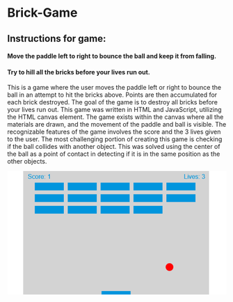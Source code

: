 # Brick-Game

## Instructions for game:

#### Move the paddle left to right to bounce the ball and keep it from falling.
#### Try to hill all the bricks before your lives run out.

This is a game where the user moves the paddle left or right to bounce the ball in an attempt to hit the bricks above. Points are then accumulated for each brick destroyed. The goal of the game is to destroy all bricks before your lives run out. This game was written in HTML and JavaScript, utilizing the HTML canvas element. The game exists within the canvas where all the materials are drawn, and the movement of the paddle and ball is visible. The recognizable features of the game involves the score and the 3 lives given to the user. The most challenging portion of creating this game is checking if the ball collides with another object. This was solved using the center of the ball as a point of contact in detecting if it is in the same position as the other objects.

![Alt text](https://github.com/kemp3363/Brick-Game/blob/master/game.png)
